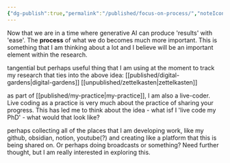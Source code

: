 ```yaml
---
{"dg-publish":true,"permalink":"/published/focus-on-process/","noteIcon":""}
---
```


Now that we are in a time where generative AI can produce 'results' with 'ease'. The **process** of what we do becomes much more important. 
This is something that I am thinking about a lot and I believe will be an important element within the research.

tangential but perhaps useful thing that I am using at the moment to track my research that ties into the above idea:
[[published/digital-gardens\|digital-gardens]]
[[unpublished/zettelkasten\|zettelkasten]]

as part of [[published/my-practice\|my-practice]], I am also a live-coder. Live coding as a practice is very much about the practice of sharing your progress. This has led me to think about the idea - what isf I 'live code my PhD' - what would that look like?

perhaps collecting all of the places that I am developing work, like my github, obsidian, notion, youtube(?) and creating like a platform that this is being shared on. Or perhaps doing broadcasts or something? Need further thought, but I am really interested in exploring this.
